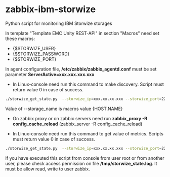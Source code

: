 # zabbix-ibm-storwize
Python script for monitoring IBM Storwize storages


In template "Template EMC Unity REST-API" in section "Macros" need set these macros:
- {$STORWIZE_USER}
- {$STORWIZE_PASSWORD}
- {$STORWIZE_PORT}

In agent configuration file, **/etc/zabbix/zabbix_agentd.conf** must be set parameter **ServerActive=xxx.xxx.xxx.xxx**

- In Linux-console need run this command to make discovery. Script must return value 0 in case of success.
```bash
./storwize_get_state.py  --storwize_ip=xxx.xx.xx.xxx --storwize_port=22 --storwize_user=user_name_of_storagedevice --storwize_password='password' --storage_name="storage_name_in_zabbix-web-interface" --discovery
```

Value of  --storage_name  is macros value {HOST.NAME}


- On zabbix proxy or on zabbix servers need run **zabbix_proxy -R config_cache_reload** (zabbix_server -R config_cache_reload)

- In Linux-console need run this command to get value of metrics. Scripts must return value 0 in case of success.
```bash
./storwize_get_state.py  --storwize_ip=xxx.xx.xx.xxx --storwize_port=22 --storwize_user=user_name_of_storagedevice --storwize_password='password' --storage_name="storage_name_in_zabbix-web-interface" --status
```
If you have executed this script from console from user root or from another user, please check access permission on file **/tmp/storwize_state.log**. It must be allow read, write to user zabbix.
